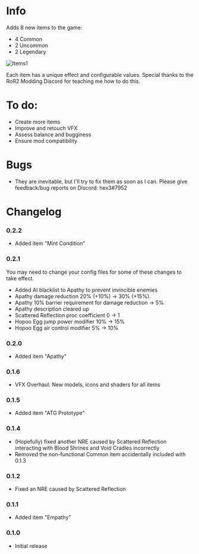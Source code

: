 # Info

Adds 8 new items to the game:
* 4 Common
* 2 Uncommon
* 2 Legendary

![Items1](https://i.imgur.com/NADUApK.png)

Each item has a unique effect and configurable values. Special thanks to the RoR2 Modding Discord for teaching me how to do this.

# To do:

* Create more items
* Improve and retouch VFX
* Assess balance and bugginess
* Ensure mod compatibility

# Bugs

* They are inevitable, but I'll try to fix them as soon as I can. Please give feedback/bug reports on Discord: hex3#7952

# Changelog

### 0.2.2
* Added item "Mint Condition"

### 0.2.1
You may need to change your config files for some of these changes to take effect.
* Added AI blacklist to Apathy to prevent invincible enemies
* Apathy damage reduction 20% (+10%) -> 30% (+15%).
* Apathy 10% barrier requirement for damage reduction -> 5%
* Apathy description cleared up
* Scattered Reflection proc coefficient 0 -> 1
* Hopoo Egg jump power modifier 10% -> 15%
* Hopoo Egg air control modifier 5% -> 10%

### 0.2.0
* Added item "Apathy"

### 0.1.6
* VFX Overhaul: New models, icons and shaders for all items

### 0.1.5
* Added item "ATG Prototype"

### 0.1.4
* (Hopefully) fixed another NRE caused by Scattered Reflection interacting with Blood Shrines and Void Cradles incorrectly
* Removed the non-functional Common item accidentally included with 0.1.3

### 0.1.2
* Fixed an NRE caused by Scattered Reflection

### 0.1.1
* Added item "Empathy"

### 0.1.0
* Initial release